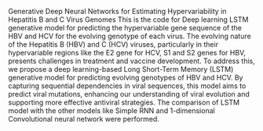 Generative Deep Neural Networks for Estimating Hypervariability in Hepatitis B and C Virus Genomes
This is the code for Deep learning LSTM generative model for predicting the hypervariable gene sequence of the HBV and HCV for the evolving genotype of each virus. 
The evolving nature of the Hepatitis B (HBV) and C (HCV) viruses, particularly in their hypervariable regions like the E2 gene for HCV, S1 and S2 genes for HBV, presents challenges in treatment and vaccine development. To address this, we propose a deep learning-based Long Short-Term Memory (LSTM) generative model for predicting evolving genotypes of HBV and HCV. By capturing sequential dependencies in viral sequences, this model aims to predict viral mutations, enhancing our understanding of viral evolution and supporting more effective antiviral strategies.
The comparison of LSTM model with the other models like Simple RNN and 1-dimensional Convolutional neural network were performed.
